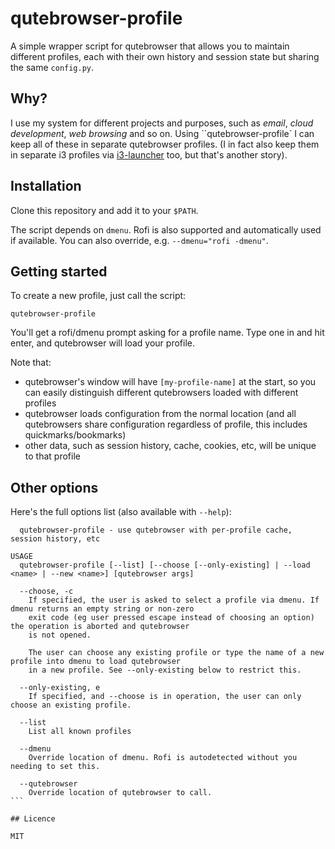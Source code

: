 # qutebrowser-profile

A simple wrapper script for qutebrowser that allows you to maintain different profiles, each with their own history and session state but sharing the same `config.py`.

## Why?

I use my system for different projects and purposes, such as *email*, *cloud development*, *web browsing* and so on. Using ``qutebrowser-profile` I can keep all of these in separate qutebrowser profiles. (I in fact also keep them in separate i3 profiles via [i3-launcher](https://github.com/jtyers/i3-launcher) too, but that's another story).

## Installation

Clone this repository and add it to your `$PATH`.

The script depends on `dmenu`. Rofi is also supported and automatically used if available. You can also override, e.g. `--dmenu="rofi -dmenu"`.

## Getting started

To create a new profile, just call the script:

`qutebrowser-profile`

You'll get a rofi/dmenu prompt asking for a profile name. Type one in and hit enter, and qutebrowser will load your profile.

Note that:
* qutebrowser's window will have `[my-profile-name]` at the start, so you can easily distinguish different qutebrowsers loaded with different profiles
* qutebrowser loads configuration from the normal location (and all qutebrowsers share configuration regardless of profile, this includes quickmarks/bookmarks)
* other data, such as session history, cache, cookies, etc, will be unique to that profile

## Other options

Here's the full options list (also available with `--help`):

````
  qutebrowser-profile - use qutebrowser with per-profile cache, session history, etc

USAGE
  qutebrowser-profile [--list] [--choose [--only-existing] | --load <name> | --new <name>] [qutebrowser args]

  --choose, -c
    If specified, the user is asked to select a profile via dmenu. If dmenu returns an empty string or non-zero 
    exit code (eg user pressed escape instead of choosing an option) the operation is aborted and qutebrowser 
    is not opened.
 
    The user can choose any existing profile or type the name of a new profile into dmenu to load qutebrowser
    in a new profile. See --only-existing below to restrict this.
 
  --only-existing, e
    If specified, and --choose is in operation, the user can only choose an existing profile.
 
  --list
    List all known profiles
  
  --dmenu
    Override location of dmenu. Rofi is autodetected without you needing to set this.
  
  --qutebrowser
    Override location of qutebrowser to call.
```

## Licence

MIT
